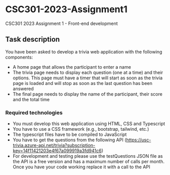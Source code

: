 # CSC301-2023-Assignment1
CSC301 2023 Assignment 1 - Front-end development

## Task description
You have been asked to develop a trivia web application with the following components:
- A home page that allows the participant to enter a name
- The trivia page needs to display each question (one at a time) and their options. This page must have a timer that will start as soon as the trivia page is loaded and will stop as soon as the last question has been answered
- The final page needs to display the name of the participant, their score and the total time

### Required technologies
- You must develop this web application using HTML, CSS and Typescript
- You have to use a CSS framework (e.g., bootstrap, tailwind, etc.)
- The typescript files have to be compiled to JavaScript
- You have to get the questions from the following API (https://usc-trivia.azure-api.net/trivia?subscription-key=14f11421203e4f67a099919a3fd941c6)
- For development and testing please use the testQuestions JSON file as the API is a free version and has a maximum number of calls per month. Once you have your code working replace it with a call to the API
